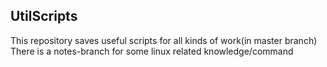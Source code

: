 ## UtilScripts
This repository saves useful scripts for all kinds of work(in master branch)
There is a notes-branch for some linux related knowledge/command
